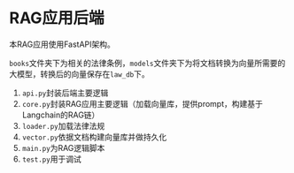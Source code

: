 # RAG应用后端
本RAG应用使用FastAPI架构。

`books`文件夹下为相关的法律条例，`models`文件夹下为将文档转换为向量所需要的大模型，转换后的向量保存在`law_db`下。

1. `api.py`封装后端主要逻辑
2. `core.py`封装RAG应用主要逻辑（加载向量库，提供prompt，构建基于Langchain的RAG链）
3. `loader.py`加载法律法规
4. `vector.py`依据文档构建向量库并做持久化
5. `main.py`为RAG逻辑脚本
6. `test.py`用于调试